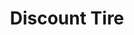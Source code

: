 ---
title: "Discount Tire"
url: /san-antonio/discount-tire-south-new-braunfels-avenue/
shop: Reifen
---